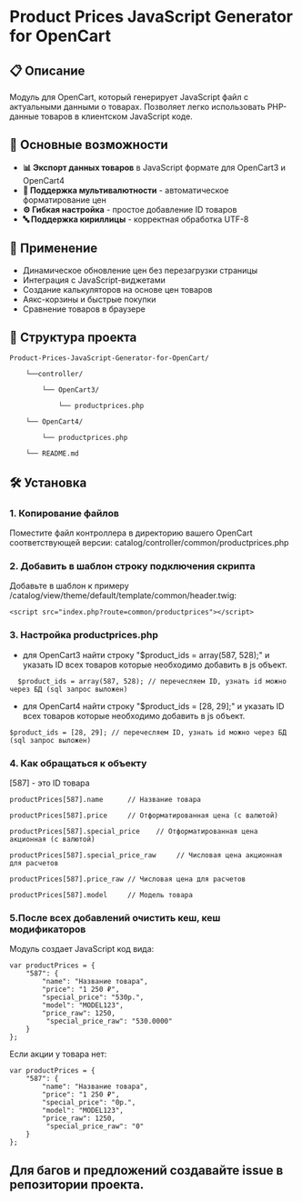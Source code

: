 # Product Prices JavaScript Generator for OpenCart

## 📋 Описание

Модуль для OpenCart, который генерирует JavaScript файл с актуальными данными о товарах. Позволяет легко использовать PHP-данные товаров в клиентском JavaScript коде.

## 🚀 Основные возможности

- **📊 Экспорт данных товаров** в JavaScript формате  для OpenCart3 и OpenCart4
- **💱 Поддержка мультивалютности** - автоматическое форматирование цен
- **⚙️ Гибкая настройка** - простое добавление ID товаров
- **🔤 Поддержка кириллицы** - корректная обработка UTF-8

## 🎯 Применение

- Динамическое обновление цен без перезагрузки страницы
- Интеграция с JavaScript-виджетами
- Создание калькуляторов на основе цен товаров
- Аякс-корзины и быстрые покупки
- Сравнение товаров в браузере

## 📁 Структура проекта
```
Product-Prices-JavaScript-Generator-for-OpenCart/

    └──controller/
        
        └── OpenCart3/
                
            └── productprices.php

    └── OpenCart4/

        └── productprices.php 

    └── README.md
```
## 🛠 Установка

### 1. Копирование файлов
Поместите файл контроллера в директорию вашего OpenCart соответствующей версии:
catalog/controller/common/productprices.php

### 2. Добавить в шаблон строку подключения скрипта
Добавьте в шаблон к примеру /catalog/view/theme/default/template/common/header.twig:
```
<script src="index.php?route=common/productprices"></script>
```
### 3. Настройка productprices.php
- для OpenCart3 найти строку "$product_ids = array(587, 528);" и указать ID всех товаров которые необходимо добавить в js объект.
```
  $product_ids = array(587, 528); // перечесляем ID, узнать id можно через БД (sql запрос выложен)
```
- для OpenCart4 найти строку "$product_ids = [28, 29];" и указать ID всех товаров которые необходимо добавить в js объект.
```  
$product_ids = [28, 29]; // перечесляем ID, узнать id можно через БД (sql запрос выложен)
```
### 4. Как обращаться к объекту
[587] - это ID товара
```
productPrices[587].name      // Название товара

productPrices[587].price     // Отформатированная цена (с валютой)

productPrices[587].special_price    // Отформатированная цена акционная (с валютой)

productPrices[587].special_price_raw     // Числовая цена акционная для расчетов 

productPrices[587].price_raw // Числовая цена для расчетов

productPrices[587].model     // Модель товара
```

### 5.После всех добавлений очистить кеш, кеш модификаторов
Модуль создает JavaScript код вида:
```
var productPrices = {
    "587": {
        "name": "Название товара",
        "price": "1 250 ₽",
        "special_price": "530р.", 
        "model": "MODEL123",
        "price_raw": 1250,
         "special_price_raw": "530.0000"
    }
};
```
Если акции у товара нет:
```
var productPrices = {
    "587": {
        "name": "Название товара",
        "price": "1 250 ₽",
        "special_price": "0р.", 
        "model": "MODEL123",
        "price_raw": 1250,
         "special_price_raw": "0"
    }
};
```
## Для багов и предложений создавайте issue в репозитории проекта.
